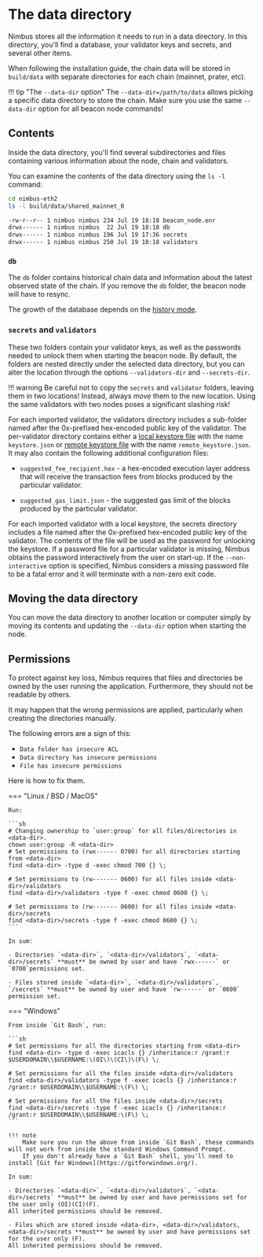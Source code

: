 # The data directory

Nimbus stores all the information it needs to run in a data directory.
In this directory, you'll find a database, your validator keys and secrets, and several other items.

When following the installation guide, the chain data will be stored in `build/data` with separate directories for each chain (mainnet, prater, etc).

!!! tip "The `--data-dir` option"
    The `--data-dir=/path/to/data` allows picking a specific data directory to store the chain.
    Make sure you use the same `--data-dir` option for all beacon node commands!

## Contents

Inside the data directory, you'll find several subdirectories and files containing various information about the node, chain and validators.

You can examine the contents of the data directory using the `ls -l` command:
```sh
cd nimbus-eth2
ls -l build/data/shared_mainnet_0
```

```sh
-rw-r--r-- 1 nimbus nimbus 234 Jul 19 18:18 beacon_node.enr
drwx------ 1 nimbus nimbus  22 Jul 19 18:18 db
drwx------ 1 nimbus nimbus 196 Jul 19 17:36 secrets
drwx------ 1 nimbus nimbus 250 Jul 19 18:18 validators
```

### `db`

The `db` folder contains historical chain data and information about the latest observed state of the chain.
If you remove the `db` folder, the beacon node will have to resync.

The growth of the database depends on the [history mode](./history.md).

### `secrets` and `validators`

These two folders contain your validator keys, as well as the passwords needed to unlock them when starting the beacon node. By default, the folders are nested directly under the selected data directory, but you can alter the location through the options `--validators-dir` and `--secrets-dir`.

!!! warning
    Be careful not to copy the `secrets` and `validator` folders, leaving them in two locations!
    Instead, always _move_ them to the new location.
    Using the same validators with two nodes poses a significant slashing risk!

For each imported validator, the validators directory includes a sub-folder named after the 0x-prefixed hex-encoded public key of the validator. The per-validator directory contains either a [local keystore file](https://eips.ethereum.org/EIPS/eip-2335) with the name `keystore.json` or [remote keystore file](./web3signer.md) with the name `remote_keystore.json`. It may also contain the following additional configuration files:

* `suggested_fee_recipient.hex` - a hex-encoded execution layer address that will receive the transaction fees from blocks produced by the particular validator.

* `suggested_gas_limit.json` - the suggested gas limit of the blocks produced by the particular validator.

For each imported validator with a local keystore, the secrets directory includes a file named after the 0x-prefixed hex-encoded public key of the validator. The contents of the file will be used as the password for unlocking the keystore. If a password file for a particular validator is missing, Nimbus obtains the password interactively from the user on start-up. If the `--non-interactive` option is specified, Nimbus considers a missing password file to be a fatal error and it will terminate with a non-zero exit code.

## Moving the data directory

You can move the data directory to another location or computer simply by moving its contents and updating the `--data-dir` option when starting the node.

## Permissions

To protect against key loss, Nimbus requires that files and directories be owned by the user running the application.
Furthermore, they should not be readable by others.

It may happen that the wrong permissions are applied, particularly when creating the directories manually.

The following errors are a sign of this:

- `Data folder has insecure ACL`
- `Data directory has insecure permissions`
- `File has insecure permissions`

Here is how to fix them.

=== "Linux / BSD / MacOS"

    Run:

    ```sh
    # Changing ownership to `user:group` for all files/directories in <data-dir>.
    chown user:group -R <data-dir>
    # Set permissions to (rwx------ 0700) for all directories starting from <data-dir>
    find <data-dir> -type d -exec chmod 700 {} \;

    # Set permissions to (rw------- 0600) for all files inside <data-dir>/validators
    find <data-dir>/validators -type f -exec chmod 0600 {} \;

    # Set permissions to (rw------- 0600) for all files inside <data-dir>/secrets
    find <data-dir>/secrets -type f -exec chmod 0600 {} \;
    ```

    In sum:

    - Directories `<data-dir>`, `<data-dir>/validators`, `<data-dir>/secrets` **must** be owned by user and have `rwx------` or `0700`permissions set.

    - Files stored inside `<data-dir>`, `<data-dir>/validators`, `/secrets` **must** be owned by user and have `rw------` or `0600` permission set.

=== "Windows"

    From inside `Git Bash`, run:

    ```sh
    # Set permissions for all the directories starting from <data-dir>
    find <data-dir> -type d -exec icacls {} /inheritance:r /grant:r $USERDOMAIN\\$USERNAME:\(OI\)\(CI\)\(F\) \;

    # Set permissions for all the files inside <data-dir>/validators
    find <data-dir>/validators -type f -exec icacls {} /inheritance:r /grant:r $USERDOMAIN\\$USERNAME:\(F\) \;

    # Set permissions for all the files inside <data-dir>/secrets
    find <data-dir>/secrets -type f -exec icacls {} /inheritance:r /grant:r $USERDOMAIN\\$USERNAME:\(F\) \;
    ```

    !!! note
        Make sure you run the above from inside `Git Bash`, these commands  will not work from inside the standard Windows Command Prompt.
        If you don't already have a `Git Bash` shell, you'll need to install [Git for Windows](https://gitforwindows.org/).

    In sum:

    - Directories `<data-dir>`, `<data-dir>/validators`, `<data-dir>/secrets` **must** be owned by user and have permissions set for the user only (OI)(CI)(F).
    All inherited permissions should be removed.

    - Files which are stored inside <data-dir>, <data-dir>/validators, <data-dir>/secrets **must** be owned by user and have permissions set for the user only (F).
    All inherited permissions should be removed.
